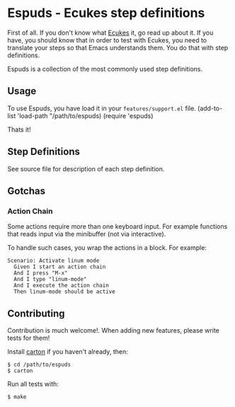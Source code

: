 # Espuds - Ecukes step definitions

First of all. If you don't know what
[Ecukes](http://github.com/rejeep/ecukes) it, go read up about it. If
you have, you should know that in order to test with Ecukes, you need
to translate your steps so that Emacs understands them. You do that
with step definitions.

Espuds is a collection of the most commonly used step definitions.


## Usage
To use Espuds, you have load it in your `features/support.el` file.
    (add-to-list 'load-path "/path/to/espuds)
    (require 'espuds)
    
Thats it!


## Step Definitions
See source file for description of each step definition.


## Gotchas

### Action Chain
Some actions require more than one keyboard input. For example
functions that reads input via the minibuffer (not via interactive).

To handle such cases, you wrap the actions in a block. For example:

    Scenario: Activate linum mode
      Given I start an action chain
      And I press "M-x"
      And I type "linum-mode"
      And I execute the action chain
      Then linum-mode should be active

## Contributing
Contribution is much welcome!. When adding new features, please write
tests for them!

Install [carton](https://github.com/rejeep/carton) if you haven't
already, then:

    $ cd /path/to/espuds
    $ carton

Run all tests with:

    $ make
